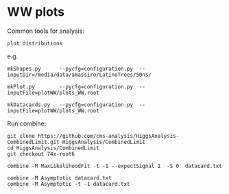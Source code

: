 WW plots
==============

Common tools for analysis:

    plot distributions


e.g.

    mkShapes.py      --pycfg=configuration.py  --inputDir=/media/data/amassiro/LatinoTrees/50ns/
    
    mkPlot.py        --pycfg=configuration.py  --inputFile=plotWW/plots_WW.root
    
    mkDatacards.py   --pycfg=configuration.py  --inputFile=plotWW/plots_WW.root
    
Run combine:

    git clone https://github.com/cms-analysis/HiggsAnalysis-CombinedLimit.git HiggsAnalysis/CombinedLimit
    cd HiggsAnalysis/CombinedLimit
    git checkout 74x-root6

    combine -M MaxLikelihoodFit -t -1 --expectSignal 1  -S 0  datacard.txt 

    combine -M Asymptotic datacard.txt
    combine -M Asymptotic -t -1 datacard.txt
    
    
    